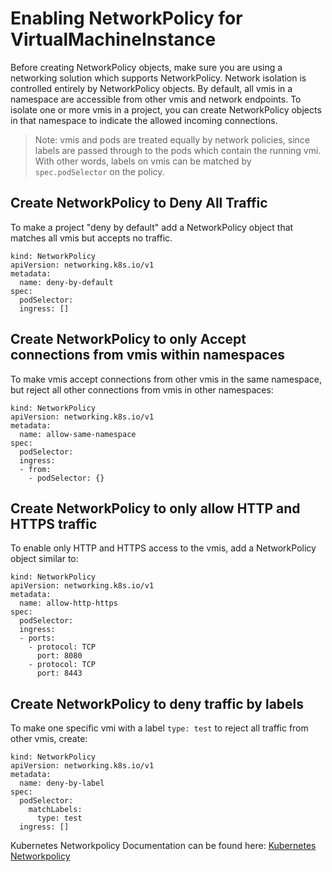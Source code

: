 # Enabling NetworkPolicy for VirtualMachineInstance

Before creating NetworkPolicy objects, make sure you are using a networking solution which supports NetworkPolicy. Network isolation is controlled entirely by NetworkPolicy objects. By default, all vmis in a namespace are accessible from other vmis and network endpoints. To isolate one or more vmis in a project, you can create NetworkPolicy objects in that namespace to indicate the allowed incoming connections.

> Note: vmis and pods are treated equally by network policies, since labels are passed through to the pods which contain the running vmi. With other words, labels on vmis can be matched by ```spec.podSelector``` on the policy.

## Create NetworkPolicy to Deny All Traffic

To make a project "deny by default" add a NetworkPolicy object that matches all vmis but accepts no traffic.


```
kind: NetworkPolicy
apiVersion: networking.k8s.io/v1
metadata:
  name: deny-by-default
spec:
  podSelector:
  ingress: []
```

## Create NetworkPolicy to only Accept connections from vmis within namespaces

To make vmis accept connections from other vmis in the same namespace, but reject all other connections from vmis in other namespaces:


```
kind: NetworkPolicy
apiVersion: networking.k8s.io/v1
metadata:
  name: allow-same-namespace
spec:
  podSelector:
  ingress:
  - from:
    - podSelector: {}
```


## Create NetworkPolicy to only allow HTTP and HTTPS traffic

To enable only HTTP and HTTPS access to the vmis, add a NetworkPolicy object similar to:

```
kind: NetworkPolicy
apiVersion: networking.k8s.io/v1
metadata:
  name: allow-http-https
spec:
  podSelector:
  ingress:
  - ports:
    - protocol: TCP
      port: 8080
    - protocol: TCP
      port: 8443
```


## Create NetworkPolicy to deny traffic by labels

To make one specific vmi with a label ```type: test``` to reject all traffic from other vmis, create:

```
kind: NetworkPolicy
apiVersion: networking.k8s.io/v1
metadata:
  name: deny-by-label
spec:
  podSelector:
    matchLabels:
      type: test
  ingress: []
```

Kubernetes Networkpolicy Documentation can be found here: [Kubernetes Networkpolicy](https://kubernetes.io/docs/concepts/services-networking/network-policies/)
